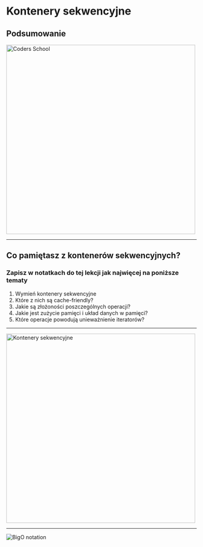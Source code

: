 <!-- .slide: data-background="#111111" -->

# Kontenery sekwencyjne

## Podsumowanie

<a href="https://coders.school">
    <img width="500px" src="../img/coders_school_logo.png" alt="Coders School" class="plain">
</a>

___

## Co pamiętasz z kontenerów sekwencyjnych?

### Zapisz w notatkach do tej lekcji jak najwięcej na poniższe tematy

1. <!-- .element: class="fragment fade-in" --> Wymień kontenery sekwencyjne
2. <!-- .element: class="fragment fade-in" --> Które z nich są cache-friendly?
3. <!-- .element: class="fragment fade-in" --> Jakie są złożoności poszczególnych operacji?
4. <!-- .element: class="fragment fade-in" --> Jakie jest zużycie pamięci i układ danych w pamięci?
5. <!-- .element: class="fragment fade-in" --> Które operacje powodują unieważnienie iteratorów?

___

<img width="500" src="../img/sequence_containers.png" alt="Kontenery sekwencyjne" class="plain">

___

<img src="../img/bigO.png" alt="BigO notation" class="plain r-stretch">
